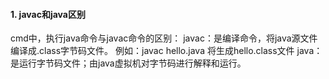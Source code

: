 #### 1.  javac和java区别
cmd中，执行java命令与javac命令的区别：
javac：是编译命令，将java源文件编译成.class字节码文件。
例如：javac hello.java 
将生成hello.class文件
java：是运行字节码文件；由java虚拟机对字节码进行解释和运行。

<!--stackedit_data:
eyJoaXN0b3J5IjpbLTE3MDgzODY5OTZdfQ==
-->